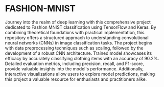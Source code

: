 # FASHION-MNIST
Journey into the realm of deep learning with this comprehensive project dedicated to Fashion MNIST classification using TensorFlow and Keras. By combining theoretical foundations with practical implementation, this repository offers a structured approach to understanding convolutional neural networks (CNNs) in image classification tasks. The project begins with data preprocessing techniques such as scaling, followed by the development of a robust CNN architecture. Trained model showcases its efficacy by accurately classifying clothing items with an accuracy of 90.2%. Detailed evaluation metrics, including precision, recall, and F1-score, provide valuable insights into the model's performance. Additionally, interactive visualizations allow users to explore model predictions, making this project a valuable resource for enthusiasts and practitioners alike.
